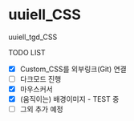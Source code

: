 # uuiell_CSS
uuiell_tgd_CSS

TODO LIST
- [X] Custom_CSS를 외부링크(Git) 연결
- [ ] 다크모드 진행
- [X] 마우스커서
- [X] (움직이는) 배경이미지 - TEST 중  
- [ ] 그외 추가 예정